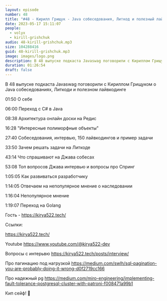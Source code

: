 ```yaml
---
layout: episode
number: 48
title: "#48 - Кирилл Грищук - Java собеседования, Литкод и полезный лайвкодинг"
date: 2023-05-17 15:11:07
people:
  - volyx
  - kirill-grishchuk
audio: 48-kirill-grishchuk.mp3
size: 104288416
guid: 48-kirill-grishchuk.mp3
image: images/logo.png
description: В 48 выпуске подкаста Javaswag поговорили с Кириллом Грищуком о Java собеседованиях, Литкоди и полезном лайвкодинге
duration: 01:26:54
draft: false
---
```


В 48 выпуске подкаста Javaswag поговорили с Кириллом Грищуком о Java собеседованиях, Литкоди и полезном лайвкодинге

01:50 О себе

06:00 Переход с C# в Java

08:38 Архитектура онлайн доски на Редис

16:28 "Интересные полиморфные объекты"

27:40 Собеседования, интервью, 150 лайвкодингов и пример задачи

33:50 Зачем решать задачи на Литкоде

43:14 Что спрашивают на Джава собесах

53:08 Топ вопросов Джава интервью и вопросы про Спринг

1:05:05 Как развиваться разработчику

1:14:05 Отвечаем на непопулярное мнение о наследовании

1:16:04 Непопулярное мнение

1:19:07 Переход на Golang

Гость - https://kirya522.tech/

Ссылки:

https://kirya522.tech/

Youtube https://www.youtube.com/@kirya522-dev

Вопросы с интерьвю
https://kirya522.tech/posts/interview/

Про пагинацию под нагрузкой
https://medium.com/swlh/sql-pagination-you-are-probably-doing-it-wrong-d0f2719cc166

Про надежный pg
https://medium.com/miro-engineering/implementing-fault-tolerance-postgresql-cluster-with-patroni-f008471a99b1


Кип сейф! 🖖
